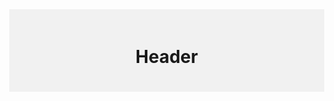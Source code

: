 <!DOCTYPE html>
<html lang="en">
<head>
<title>CSS Website Layout</title>

<style>
body {
  margin: 0;
}


.header {
  background-color: #f1f1f1;
  padding: 20px;
  text-align: center;
}
</style>
</head>
<body>
<div class="header">
  <h1>Header</h1>
